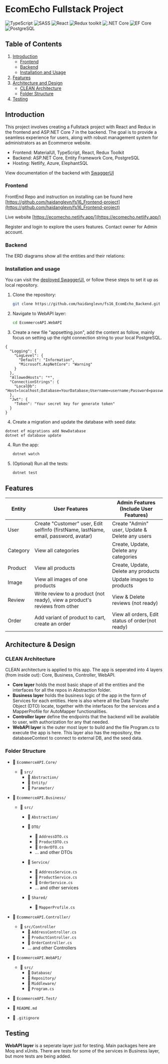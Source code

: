 # EcomEcho Fullstack Project

![TypeScript](https://img.shields.io/badge/TypeScript-v.4-green)
![SASS](https://img.shields.io/badge/SASS-v.4-hotpink)
![React](https://img.shields.io/badge/React-v.18-blue)
![Redux toolkit](https://img.shields.io/badge/Redux-v.1.9-brown)
![.NET Core](https://img.shields.io/badge/.NET%20Core-v.7-purple)
![EF Core](https://img.shields.io/badge/EF%20Core-v.7-cyan)
![PostgreSQL](https://img.shields.io/badge/PostgreSQL-v.14-drakblue)

## Table of Contents

1. [Introduction](#introduction)
   - [Frontend](#frontend)
   - [Backend](#backend)
   - [Installation and Usage](#installation-and-usage)
2. [Features](#features)
3. [Architecture and Design](#architecture--design)
   - [CLEAN Architecture](#clean-architecture)
   - [Folder Structure](#folder-structure)
4. [Testing](#testing)

## Introduction

This project involves creating a Fullstack project with React and Redux in the frontend and ASP.NET Core 7 in the backend. The goal is to provide a seamless experience for users, along with robust management system for administrators as an Ecommerce website.

- Frontend: MaterialUI, TypeScript, React, Redux Toolkit
- Backend: ASP.NET Core, Entity Framework Core, PostgreSQL
- Hosting: Netlify, Azure, ElephantSQL

View documentation of the backend with [SwaggerUI](https://ecomecho.azurewebsites.net/swagger/index.html)

### Frontend

FrontEnd Repo and instruction on installing can be found here [https://github.com/haidanglevn/fs16_Frontend-project](https://github.com/haidanglevn/fs16_Frontend-project)

Live website [https://ecomecho.netlify.app/](https://ecomecho.netlify.app/)

Register and login to explore the users features. Contact owner for Admin account.

### Backend

The ERD diagrams show all the entities and their relations:

### Installation and usage

You can visit the [deployed SwaggerUI](https://ecomecho.azurewebsites.net/swagger/index.html), or follow these steps to set it up as local repository.

1. Clone the repository:
   ```bash
   git clone https://github.com/haidanglevn/fs16_EcomEcho_Backend.git
   ```
2. Navigate to WebAPI layer:
   ```bash
   cd EcommerceAPI.WebAPI
   ```
3. Create a new file "appsetting.json", add the content as follow, mainly focus on setting up the right connection string to your local PostgreSQL.

```
{
  "Logging": {
    "LogLevel": {
      "Default": "Information",
      "Microsoft.AspNetCore": "Warning"
    }
  },
  "AllowedHosts": "*",
  "ConnectionStrings": {
    "LocalDb": "Host=localhost;Database=YourDatabase;Username=username;Password=password",
  },
  "Jwt": {
    "Token": "Your secret key for generate token"
  }
}
```

4. Create a migration and update the database with seed data:

```
dotnet ef migrations add NewDatabase
dotnet ef database update
```

4. Run the app:
   ```bash
   dotnet watch
   ```
5. (Optional) Run all the tests:
   ```bash
   dotnet test
   ```

## Features

| Entity   | User Features                                                                        | Admin Features (Include User Features)           |
| -------- | ------------------------------------------------------------------------------------ | ------------------------------------------------ |
| User     | Create "Customer" user, Edit selfInfo (firstName, lastName, email, password, avatar) | Create "Admin" user, Update & Delete any users   |
| Category | View all categories                                                                  | Create, Update, Delete any categories            |
| Product  | View all products                                                                    | Create, Update, Delete any products              |
| Image    | View all images of one products                                                      | Update images to products                        |
| Review   | Write review to a product (not ready), view a product's reviews from other           | View & Delete reviews (not ready)                |
| Order    | Add variant of product to cart, create an order                                      | View all orders, Edit status of order(not ready) |

## Architecture & Design

### CLEAN Architecture

CLEAN architecture is applied to this app. The app is seperated into 4 layers (from inside out): Core, Business, Controller, WebAPI.

- **Core layer** holds the most basic shape of all the entities and the interfaces for all the repos in Abstraction folder.
- **Business layer** holds the business logic of the app in the form of Services for each entities. Here is also where all the Data Transfer Object (DTO) locate, together with the interfaces for the services and a MapperProfile for AutoMapper functionalities.
- **Controller layer** define the endpoints that the backend will be available to user, with authorization for any that needed.
- **WebAPI layer** is the outer most layer to build and the file Program.cs to execute the app is here. This layer also has the repository, the databaseContext to connect to external DB, and the seed data.

### Folder Structure

- 📂 `EcommerceAPI.Core/`
  - 📂 `src/`
    - 📂 `Abstraction/`
    - 📂 `Entity/`
    - 📂 `Parameter/`
- 📂 `EcommerceAPI.Business/`

  - 📂 `src/`

    - 📂 `Abstraction/`
    - 📂 `DTO/`

      - 📄 `AddressDTO.cs`
      - 📄 `ProductDTO.cs`
      - 📄 `OrderDTO.cs`
      - ... and other DTOs

    - 📂 `Service/`
      - 📄 `AddressService.cs`
      - 📄 `ProductService.cs`
      - 📄 `OrderService.cs`
      - ... and other services
    - 📂 `Shared/`
      - 📄 `MapperProfile.cs`

- 📂 `EcommerceAPI.Controller/`

  - 📂 `src/Controller`
    - 📄 `AddressController.cs`
    - 📄 `ProductController.cs`
    - 📄 `OrderController.cs`
    - ... and other Controllers

- 📂 `EcommerceAPI.WebAPI/`

  - 📂 `src/`
    - 📂 `Database/`
    - 📂 `Repository/`
    - 📂 `Middleware/`
    - 📄 `Program.cs`

- 📂 `EcommerceAPI.Test/`
- 📄 `README.md`
- 📄 `.gitignore`

## Testing

**WebAPI layer** is a seperate layer just for testing. Main packages here are Moq and xUnits. There are tests for some of the services in Business layer, but more tests are being added.
